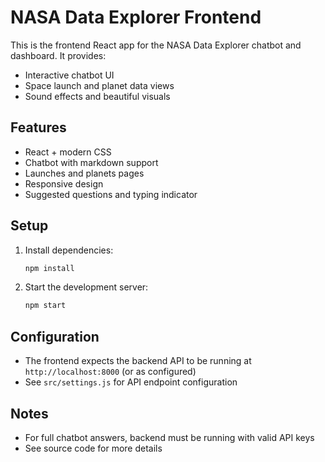 # NASA Data Explorer Frontend

This is the frontend React app for the NASA Data Explorer chatbot and dashboard. It provides:
- Interactive chatbot UI
- Space launch and planet data views
- Sound effects and beautiful visuals

## Features
- React + modern CSS
- Chatbot with markdown support
- Launches and planets pages
- Responsive design
- Suggested questions and typing indicator

## Setup
1. Install dependencies:
   ```bash
   npm install
   ```
2. Start the development server:
   ```bash
   npm start
   ```

## Configuration
- The frontend expects the backend API to be running at `http://localhost:8000` (or as configured)
- See `src/settings.js` for API endpoint configuration

## Notes
- For full chatbot answers, backend must be running with valid API keys
- See source code for more details
